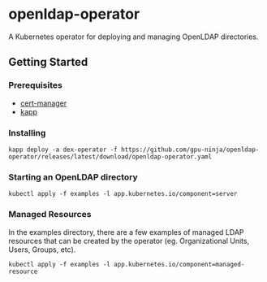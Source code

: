 # openldap-operator

A Kubernetes operator for deploying and managing OpenLDAP directories.

## Getting Started

### Prerequisites

* [cert-manager](https://cert-manager.io/docs/installation/)
* [kapp](https://carvel.dev/kapp/)

### Installing

```shell
kapp deploy -a dex-operator -f https://github.com/gpu-ninja/openldap-operator/releases/latest/download/openldap-operator.yaml
```

### Starting an OpenLDAP directory

```shell
kubectl apply -f examples -l app.kubernetes.io/component=server
```

### Managed Resources

In the examples directory, there are a few examples of managed LDAP resources that can be created by the operator (eg. Organizational Units, Users, Groups, etc).

```shell
kubectl apply -f examples -l app.kubernetes.io/component=managed-resource
```
